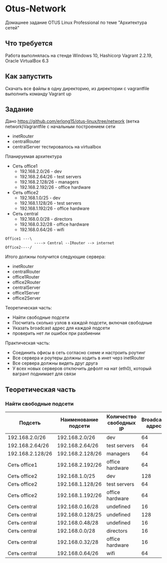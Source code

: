 # Otus-Network
Домашнее задание OTUS Linux Professional по теме "Архитектура сетей"

## Что требуется
Работа выполнялась на стенде Windows 10, Hashicorp Vagrant 2.2.19, Oracle VirtualBox 6.3

## Как запустить
Скачать все файлы в одну директорию, из директории с vagrantfile выполнить команду Vagrant up

## Задание

Дано https://github.com/erlong15/otus-linux/tree/network (ветка network)Vagrantfile с начальным построением сети

* inetRouter
* centralRouter
* centralServer тестировалось на virtualbox

Планируемая архитектура

* Сеть office1
  * 192.168.2.0/26 - dev
  * 192.168.2.64/26 - test servers
  * 192.168.2.128/26 - managers
  * 192.168.2.192/26 - office hardware 
* Сеть office2
  * 192.168.1.0/25 - dev
  * 192.168.1.128/26 - test servers
  * 192.168.1.192/26 - office hardware 
* Сеть central
  * 192.168.0.0/28 - directors
  * 192.168.0.32/28 - office hardware
  * 192.168.0.64/26 - wifi 

``` 
Office1 ---\
             ----> Central --IRouter --> internet 
Office2----/ 
``` 
Итого должны получится следующие сервера:
* inetRouter
* centralRouter
* office1Router
* office2Router
* centralServer
* office1Server
* office2Server


Теоретическая часть:
* Найти свободные подсети
* Посчитать сколько узлов в каждой подсети, включая свободные
* Указать broadcast адрес для каждой подсети
* проверить нет ли ошибок при разбиении

Практическая часть:
* Соединить офисы в сеть согласно схеме и настроить роутинг
* Все сервера и роутеры должны ходить в инет черз inetRouter
* Все сервера должны видеть друг друга
* У всех новых серверов отключить дефолт на нат (eth0), который вагрант поднимает для связи


## Теоретическая часть

### Найти свободные подсети
Подсеть | Наименование подсети | Количество свободных IP | Broadcast адрес
--- | --- | --- | ---
192.168.2.0/26 | 192.168.2.0/26 | dev | 64 
192.168.2.64/26 | 192.168.2.64/26 | test servers | 64 
192.168.2.128/26| 192.168.2.128/26 | managers | 64 
Сеть office1 | 192.168.2.192/26 | office hardware | 64 
Сеть office2 | 192.168.1.0/25 | dev | 128 
Сеть office2 | 192.168.1.128/26 | test servers | 64 
Сеть office2 | 192.168.1.192/26 | office hardware | 64 
Сеть central | 192.168.0.16/28 | undefined | 16 
Сеть central | 192.168.0.128/25 | undefined | 128 
Сеть central | 192.168.0.48/28 | undefined | 16 
Сеть central | 192.168.0.0/28 | directors | 16 
Сеть central | 192.168.0.32/28 | office hardware | 16 
Сеть central | 192.168.0.64/26 | wifi | 64 



